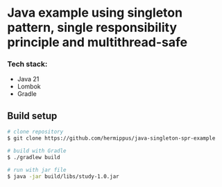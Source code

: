 # Java example using singleton pattern, single responsibility  principle and multithread-safe

### Tech stack:
* Java 21
* Lombok
* Gradle

## Build setup
```bash
# clone repository
$ git clone https://github.com/hermippus/java-singleton-spr-example

# build with Gradle
$ ./gradlew build

# run with jar file
$ java -jar build/libs/study-1.0.jar
